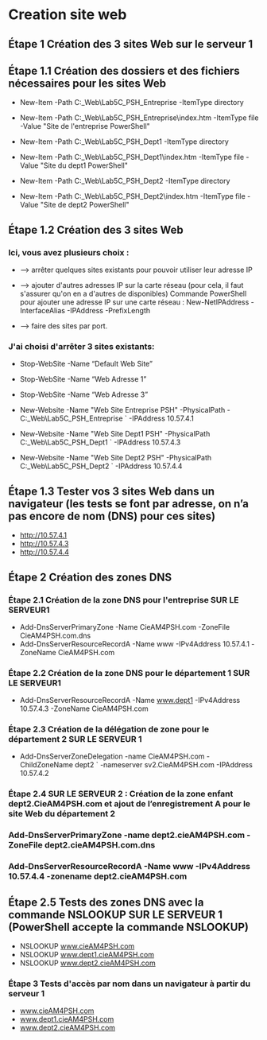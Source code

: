 # Creation site web

## Étape 1 Création des 3 sites Web sur le serveur 1

## Étape 1.1  Création des dossiers et des fichiers nécessaires pour les sites Web

- New-Item -Path C:\_Web\Lab5C_PSH_Entreprise -ItemType directory
- New-Item -Path C:\_Web\Lab5C_PSH_Entreprise\index.htm  -ItemType file -Value "Site de l'entreprise PowerShell"

- New-Item -Path C:\_Web\Lab5C_PSH_Dept1 -ItemType directory
- New-Item -Path C:\_Web\Lab5C_PSH_Dept1\index.htm  -ItemType file -Value "Site du dept1 PowerShell"

- New-Item -Path C:\_Web\Lab5C_PSH_Dept2 -ItemType directory
- New-Item -Path C:\_Web\Lab5C_PSH_Dept2\index.htm  -ItemType file -Value "Site de dept2 PowerShell"


## Étape 1.2  Création des 3 sites Web

 ### Ici, vous avez plusieurs choix : 

 - --> arrêter quelques sites existants pour pouvoir utiliser leur adresse IP

 - --> ajouter d'autres adresses IP sur la carte réseau (pour cela, il faut s'assurer qu'on en a d'autres de disponibles)
     Commande PowerShell pour ajouter une adresse IP sur une carte réseau :
New-NetIPAddress  -InterfaceAlias   -IPAddress    -PrefixLength  

 - --> faire des sites par port.


### J'ai choisi d'arrêter 3 sites existants: 

- Stop-WebSite -Name “Default Web Site”
- Stop-WebSite -Name “Web Adresse 1”
- Stop-WebSite -Name “Web Adresse 3”

- New-Website -Name "Web Site Entreprise PSH" -PhysicalPath - C:\_Web\Lab5C_PSH_Entreprise `
            -IPAddress 10.57.4.1
- New-Website -Name "Web Site Dept1 PSH" -PhysicalPath C:\_Web\Lab5C_PSH_Dept1 `
            -IPAddress 10.57.4.3
- New-Website -Name "Web Site Dept2 PSH" -PhysicalPath C:\_Web\Lab5C_PSH_Dept2 `
            -IPAddress 10.57.4.4


## Étape 1.3 Tester vos 3 sites Web dans un navigateur  (les tests se font par adresse, on n’a pas encore de nom (DNS) pour ces sites)


- http://10.57.4.1
- http://10.57.4.3
- http://10.57.4.4


## Étape 2 Création des zones DNS

### Étape 2.1 Création de la zone DNS pour l'entreprise SUR LE SERVEUR1

- Add-DnsServerPrimaryZone -Name CieAM4PSH.com  -ZoneFile CieAM4PSH.com.dns
- Add-DnsServerResourceRecordA -Name www -IPv4Address 10.57.4.1 -ZoneName CieAM4PSH.com

### Étape 2.2 Création de la zone DNS pour le département 1 SUR LE SERVEUR1

- Add-DnsServerResourceRecordA -Name www.dept1 -IPv4Address 10.57.4.3 -ZoneName CieAM4PSH.com
 

### Étape 2.3 Création de la délégation de zone pour le département 2 SUR LE SERVEUR 1

- Add-DnsServerZoneDelegation -name CieAM4PSH.com  -ChildZoneName dept2 `
                            -nameserver sv2.CieAM4PSH.com   -IPAddress 10.57.4.2 


### Étape 2.4 SUR LE SERVEUR 2 : Création de la zone enfant dept2.CieAM4PSH.com et ajout de l’enregistrement A pour le site Web du département 2


### Add-DnsServerPrimaryZone -name dept2.cieAM4PSH.com  -ZoneFile dept2.cieAM4PSH.com.dns

### Add-DnsServerResourceRecordA -Name www  -IPv4Address 10.57.4.4  -zonename dept2.cieAM4PSH.com


## Étape 2.5 Tests des zones DNS avec la commande NSLOOKUP SUR LE SERVEUR 1 (PowerShell accepte la commande NSLOOKUP)

- NSLOOKUP  www.cieAM4PSH.com
- NSLOOKUP  www.dept1.cieAM4PSH.com
- NSLOOKUP  www.dept2.cieAM4PSH.com

### Étape 3   Tests d'accès par nom dans un navigateur à partir du serveur 1

- www.cieAM4PSH.com 
- www.dept1.cieAM4PSH.com
- www.dept2.cieAM4PSH.com

